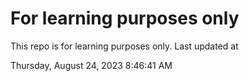 # For learning purposes only
This repo is for learning purposes only.
Last updated at

Thursday, August 24, 2023 8:46:41 AM

